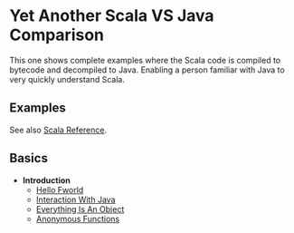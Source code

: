 
# Yet Another Scala VS Java Comparison

This one shows complete examples where the Scala code is compiled to bytecode and decompiled to Java. Enabling a person familiar with Java to very quickly understand Scala.

## Examples

See also [Scala Reference](https://docs.scala-lang.org/).

## Basics 
* **Introduction**
  * [Hello Fworld](https://github.com/tomasbjerre/yet-another-scala-vs-java-comparison/blob/master/doc/basics/introduction/p01helloiiifworld.md)
  * [Interaction With Java](https://github.com/tomasbjerre/yet-another-scala-vs-java-comparison/blob/master/doc/basics/introduction/p02interactioniiiwithiiijava.md)
  * [Everything Is An Object](https://github.com/tomasbjerre/yet-another-scala-vs-java-comparison/blob/master/doc/basics/introduction/p03everythingiiiisiiianiiiobject.md)
  * [Anonymous Functions](https://github.com/tomasbjerre/yet-another-scala-vs-java-comparison/blob/master/doc/basics/introduction/p04anonymousiiifunctions.md)
